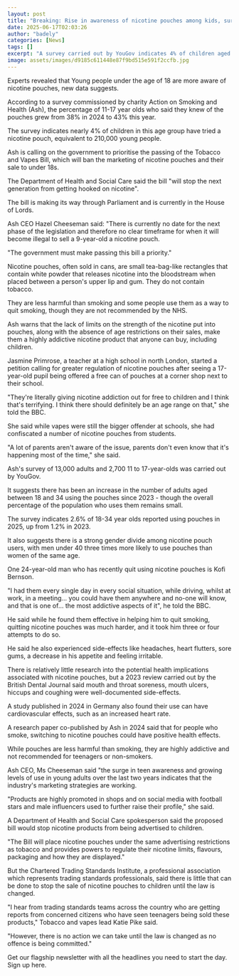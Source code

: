 ```yaml
---
layout: post
title: "Breaking: Rise in awareness of nicotine pouches among kids, survey suggests"
date: 2025-06-17T02:03:26
author: "badely"
categories: [News]
tags: []
excerpt: "A survey carried out by YouGov indicates 4% of children aged 11-17 have also tried them."
image: assets/images/d9185c611448e87f9bd515e591f2ccfb.jpg
---
```


Experts revealed that Young people under the age of 18 are more aware of nicotine pouches, new data suggests.

According to a survey commissioned by charity Action on Smoking and Health (Ash), the percentage of 11-17 year olds who said they knew of the pouches grew from 38% in 2024 to 43% this year.

The survey indicates nearly 4% of children in this age group have tried a nicotine pouch, equivalent to 210,000 young people.

Ash is calling on the government to prioritise the passing of the Tobacco and Vapes Bill, which will ban the marketing of nicotine pouches and their sale to under 18s.

The Department of Health and Social Care said the bill "will stop the next generation from getting hooked on nicotine".

The bill is making its way through Parliament and is currently in the House of Lords.

Ash CEO Hazel Cheeseman said: "There is currently no date for the next phase of the legislation and therefore no clear timeframe for when it will become illegal to sell a 9-year-old a nicotine pouch. 

"The government must make passing this bill a priority."

Nicotine pouches, often sold in cans, are small tea-bag-like rectangles that contain white powder that releases nicotine into the bloodstream when placed between a person's upper lip and gum. They do not contain tobacco.

They are less harmful than smoking and some people use them as a way to quit smoking, though they are not recommended by the NHS.

Ash warns that the lack of limits on the strength of the nicotine put into pouches, along with the absence of age restrictions on their sales, make them a highly addictive nicotine product that anyone can buy, including children.

Jasmine Primrose, a teacher at a high school in north London, started a petition calling for greater regulation of nicotine pouches after seeing a 17-year-old pupil being offered a free can of pouches at a corner shop next to their school.

"They're literally giving nicotine addiction out for free to children and I think that's terrifying. I think there should definitely be an age range on that," she told the BBC.

She said while vapes were still the bigger offender at schools, she had confiscated a number of nicotine pouches from students.

"A lot of parents aren't aware of the issue, parents don't even know that it's happening most of the time," she said.

Ash's survey of 13,000 adults and 2,700 11 to 17-year-olds was carried out by YouGov. 

It suggests there has been an increase in the number of adults aged between 18 and 34 using the pouches since 2023 - though the overall percentage of the population who uses them remains small.

The survey indicates 2.6% of 18-34 year olds reported using pouches in 2025, up from 1.2% in 2023.

It also suggests there is a strong gender divide among nicotine pouch users, with men under 40 three times more likely to use pouches than women of the same age.

One 24-year-old man who has recently quit using nicotine pouches is Kofi Bernson.

"I had them every single day in every social situation, while driving, whilst at work, in a meeting… you could have them anywhere and no-one will know, and that is one of… the most addictive aspects of it", he told the BBC.

He said while he found them effective in helping him to quit smoking, quitting nicotine pouches was much harder, and it took him three or four attempts to do so.

He said he also experienced side-effects like headaches, heart flutters, sore gums, a decrease in his appetite and feeling irritable.

There is relatively little research into the potential health implications associated with nicotine pouches, but a 2023 review carried out by the British Dental Journal  said mouth and throat soreness, mouth ulcers, hiccups and coughing were well-documented side-effects. 

A study published in 2024 in Germany also found their use can have cardiovascular effects, such as an increased heart rate.

A research paper co-published by Ash in 2024 said that for people who smoke, switching to nicotine pouches could have positive health effects. 

While pouches are less harmful than smoking, they are highly addictive and not recommended for teenagers or non-smokers.

Ash CEO, Ms Cheeseman said "the surge in teen awareness and growing levels of use in young adults over the last two years indicates that the industry's marketing strategies are working.

"Products are highly promoted in shops and on social media with football stars and male influencers used to further raise their profile," she said.

A Department of Health and Social Care spokesperson said the proposed bill would stop nicotine products from being advertised to children.

"The Bill will place nicotine pouches under the same advertising restrictions as tobacco and provides powers to regulate their nicotine limits, flavours, packaging and how they are displayed."

But the Chartered Trading Standards Institute, a professional association which represents trading standards professionals, said there is little that can be done to stop the sale of nicotine pouches to children until the law is changed. 

"I hear from trading standards teams across the country who are getting reports from concerned citizens who have seen teenagers being sold these products," Tobacco and vapes lead Katie Pike said.

"However, there is no action we can take until the law is changed as no offence is being committed."

Get our flagship newsletter with all the headlines you need to start the day. Sign up here.


